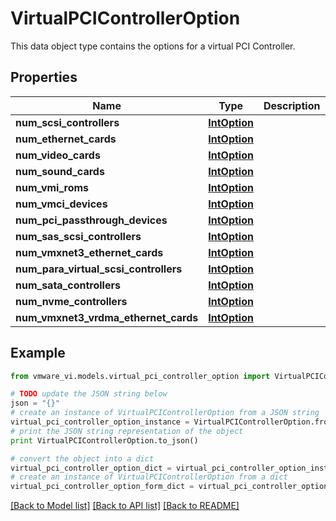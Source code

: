 # VirtualPCIControllerOption

This data object type contains the options for a virtual PCI Controller. 

## Properties
Name | Type | Description | Notes
------------ | ------------- | ------------- | -------------
**num_scsi_controllers** | [**IntOption**](IntOption.md) |  | 
**num_ethernet_cards** | [**IntOption**](IntOption.md) |  | 
**num_video_cards** | [**IntOption**](IntOption.md) |  | 
**num_sound_cards** | [**IntOption**](IntOption.md) |  | 
**num_vmi_roms** | [**IntOption**](IntOption.md) |  | 
**num_vmci_devices** | [**IntOption**](IntOption.md) |  | 
**num_pci_passthrough_devices** | [**IntOption**](IntOption.md) |  | 
**num_sas_scsi_controllers** | [**IntOption**](IntOption.md) |  | 
**num_vmxnet3_ethernet_cards** | [**IntOption**](IntOption.md) |  | 
**num_para_virtual_scsi_controllers** | [**IntOption**](IntOption.md) |  | 
**num_sata_controllers** | [**IntOption**](IntOption.md) |  | 
**num_nvme_controllers** | [**IntOption**](IntOption.md) |  | [optional] 
**num_vmxnet3_vrdma_ethernet_cards** | [**IntOption**](IntOption.md) |  | [optional] 

## Example

```python
from vmware_vi.models.virtual_pci_controller_option import VirtualPCIControllerOption

# TODO update the JSON string below
json = "{}"
# create an instance of VirtualPCIControllerOption from a JSON string
virtual_pci_controller_option_instance = VirtualPCIControllerOption.from_json(json)
# print the JSON string representation of the object
print VirtualPCIControllerOption.to_json()

# convert the object into a dict
virtual_pci_controller_option_dict = virtual_pci_controller_option_instance.to_dict()
# create an instance of VirtualPCIControllerOption from a dict
virtual_pci_controller_option_form_dict = virtual_pci_controller_option.from_dict(virtual_pci_controller_option_dict)
```
[[Back to Model list]](../README.md#documentation-for-models) [[Back to API list]](../README.md#documentation-for-api-endpoints) [[Back to README]](../README.md)


